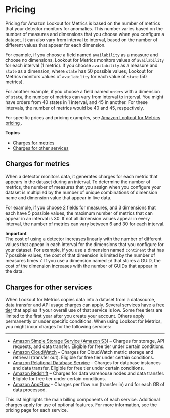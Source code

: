 # Pricing<a name="gettingstarted-pricing"></a>

Pricing for Amazon Lookout for Metrics is based on the number of metrics that your detector monitors for anomalies\. This number varies based on the number of measures and dimensions that you choose when you configure a dataset\. It can also vary from interval to interval, based on the number of different values that appear for each dimension\.

For example, if you choose a field named `availability` as a measure and choose no dimensions, Lookout for Metrics monitors values of `availability` for each interval \(1 metric\)\. If you choose `availability` as a measure and `state` as a dimension, where `state` has 50 possible values, Lookout for Metrics monitors values of `availability` for each value of `state` \(50 metrics\)\.

For another example, if you choose a field named `orders` with a dimension of `state`, the number of metrics can vary from interval to interval\. You might have orders from 40 states in 1 interval, and 45 in another\. For these intervals, the number of metrics would be 40 and 45, respectively\.

For specific prices and pricing examples, see [Amazon Lookout for Metrics pricing ](https://aws.amazon.com/lookout-for-metrics/pricing/)\.

**Topics**
+ [Charges for metrics](#gettingstarted-pricing-metrics)
+ [Charges for other services](#gettingstarted-pricing-otherservices)

## Charges for metrics<a name="gettingstarted-pricing-metrics"></a>

When a detector monitors data, it generates charges for each metric that appears in the dataset during an interval\. To determine the number of metrics, the number of measures that you assign when you configure your dataset is multiplied by the number of unique combinations of dimension name and dimension value that appear in live data\.

For example, if you choose 2 fields for measures, and 3 dimensions that each have 5 possible values, the maximum number of metrics that can appear in an interval is 30\. If not all dimension values appear in every interval, the number of metrics can vary between 6 and 30 for each interval\.

**Important**  
The cost of using a detector increases linearly with the number of different values that appear in each interval for the dimensions that you configure for your dataset\. For example, if you use a dimension named `continent` that has 7 possible values, the cost of that dimension is limited by the number of measures times 7\. If you use a dimension named `id` that stores a GUID, the cost of the dimension increases with the number of GUIDs that appear in the data\.

## Charges for other services<a name="gettingstarted-pricing-otherservices"></a>

When Lookout for Metrics copies data into a dataset from a datasource, data transfer and API usage charges can apply\. Several services have a [free tier](https://aws.amazon.com/free/) that applies if your overall use of that service is low\. Some free tiers are limited to the first year after you create your account\. Others apply permanently or under specific conditions\. When using Lookout for Metrics, you might incur charges for the following services: 

****
+ [Amazon Simple Storage Service \(Amazon S3\)](https://aws.amazon.com/s3/pricing/) – Charges for storage, API requests, and data transfer\. Eligible for free tier under certain conditions\.
+ [Amazon CloudWatch](https://aws.amazon.com/cloudwatch/pricing/) – Charges for CloudWatch metric storage and retrieval \(transfer out\)\. Eligible for free tier under certain conditions\.
+ [Amazon Relational Database Service](https://aws.amazon.com/rds/pricing/) – Charges for database instances and data transfer\. Eligible for free tier under certain conditions\.
+ [Amazon Redshift](https://aws.amazon.com/redshift/pricing/) – Charges for data warehouse nodes and data transfer\. Eligible for free tier under certain conditions\.
+ [Amazon AppFlow](https://aws.amazon.com/appflow/pricing/) – Charges per flow run \(transfer in\) and for each GB of data processed\.

This list highlights the main billing components of each service\. Additional charges apply for use of optional features\. For more information, see the pricing page for each service\.